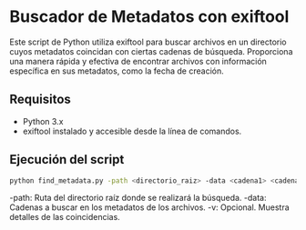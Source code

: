 # Buscador de Metadatos con exiftool
Este script de Python utiliza exiftool para buscar archivos en un directorio cuyos metadatos coincidan con ciertas cadenas de búsqueda. Proporciona una manera rápida y efectiva de encontrar archivos con información específica en sus metadatos, como la fecha de creación.
## Requisitos
- Python 3.x
- exiftool instalado y accesible desde la línea de comandos.

## Ejecución del script
```bash
python find_metadata.py -path <directorio_raiz> -data <cadena1> <cadena2> ... -v
```
-path: Ruta del directorio raíz donde se realizará la búsqueda.
-data: Cadenas a buscar en los metadatos de los archivos.
-v: Opcional. Muestra detalles de las coincidencias.
